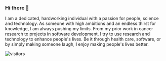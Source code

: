 ### Hi there 👋

I am a dedicated, hardworking individual with a passion for people, science and technology. As someone with high ambitions and an endless thirst for knowledge, I am always pushing my limits. From my prior work in cancer research to projects in software development, I try to use research and technology to enhance people's lives. Be it through health care, software, or by simply making someone laugh, I enjoy making people's lives better.

![visitors](https://vbr.nathanchung.dev/badge?page_id=nickpisciotta&color=00cf00)
<!--
**nickpisciotta/nickpisciotta** is a ✨ _special_ ✨ repository because its `README.md` (this file) appears on your GitHub profile.

[![Nick's GitHub stats](https://github-readme-stats.vercel.app/api?username=nickpisciotta)](https://github.com/nickpisciotta/github-readme-stats)

Here are some ideas to get you started:

- 🔭 I’m currently working on ...
- 🌱 I’m currently learning ...
- 👯 I’m looking to collaborate on ...
- 🤔 I’m looking for help with ...
- 💬 Ask me about ...
- 📫 How to reach me: ...
- 😄 Pronouns: ...
- ⚡ Fun fact: ...
-->
